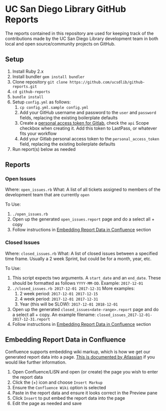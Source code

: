 # UC San Diego Library GitHub Reports #

The reports contained in this repository are used for keeping track of the
contributions made by the UC San Diego Library development team in both local
and open source/community projects on GitHub.

## Setup ##
1. Install Ruby 2.x
2. Install bundler `gem install bundler`
3. Clone repository `git clone https://github.com/ucsdlib/github-reports.git`
4. `cd github-reports`
5. `bundle install`
6. Setup `config.yml` as follows:
    1. `cp config.yml.sample config.yml`
    1. Add your GitHub username and password to the `user` and `password`
       fields, replacing the existing boilerplate defaults
    1. Create a [personal access token for Gitlab][pac-gitlab], check the `api`
       Scope checkbox when creating it. Add this token to LastPass, or whatever
       fits your workflow
    1. Add your Gitlab personal access token to the `personal_access_token`
       field, replacing the existing boilerplate defaults
7. Run report(s) below as needed

## Reports ##

### Open Issues
Where: `open_issues.rb`
What: A list of all tickets assigned to members of the development team that are
currently `open`

To Use:
1. `./open_issues.rb`
2. Open up the generated `open_issues.report` page and do a select all +
   copy
3. Follow instructions in [Embedding Report Data in
   Confluence](#embedding-report-data-in-confluence) section

### Closed Issues
Where: `closed_issues.rb`
What: A list of closed issues between a specified time frame. Usually a 2 week
Sprint, but could be for a month, year, etc.

To Use:
1. This script expects two arguments. A `start_date` and an `end_date`. These
   should be formatted as follows `YYYY-MM-DD`. Example: `2017-12-01`
1. `./closed_issues.rb 2017-12-01 2017-12-31`
More examples:
    1. 2 week period: `2017-12-01 2017-12-15`
    1. 4 week period: `2017-12-01 2017-12-31`
    1. Year (this will be SLOW): `2017-12-01 2018-12-01`
1. Open up the generated `closed_issues<date-range>.report` page and do a select all +
   copy. An example filename: `closed_issues_2017-12-01-2017-12-31.report`
1. Follow instructions in [Embedding Report Data in
   Confluence](#embedding-report-data-in-confluence) section


## Embedding Report Data in Confluence ##
Confluence supports embedding wiki markup, which is how we get our generated
report data into a page. [This is documented by Atlassian][markup] if you would like
further information.

1. Open Confluence/LiSN and open (or create) the page you wish to enter the
   report data
2. Click the (+) icon and choose `Insert Markup`
3. Ensure the `Confluence Wiki` option is selected
4. Paste in the report data and ensure it looks correct in the Preview pane
5. Click `Insert` to put embed the report data into the page
6. Edit the page as needed and save

[markup]:https://confluence.atlassian.com/doc/confluence-wiki-markup-251003035.html#ConfluenceWikiMarkup-Tables
[pac-gitlab]:https://docs.gitlab.com/ee/user/profile/personal_access_tokens.html#creating-a-personal-access-token
